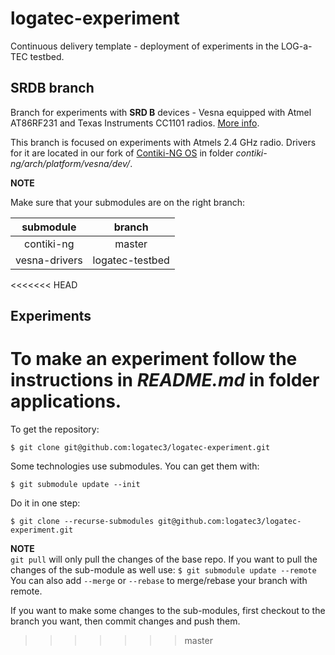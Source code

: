 # logatec-experiment

Continuous delivery template - deployment of experiments in the LOG-a-TEC testbed.

## SRDB branch

Branch for experiments with **SRD B** devices - Vesna equipped with Atmel AT86RF231 and Texas Instruments CC1101 radios. 
[More info](http://log-a-tec.eu/ap-cradio.html#hardware "Official web-site").

This branch is focused on experiments with Atmels 2.4 GHz radio. Drivers for it are located in our fork of [Contiki-NG OS](https://github.com/gcerar/contiki-ng) in folder *contiki-ng/arch/platform/vesna/dev/*. 

**NOTE**

Make sure that your submodules are on the right branch:

| submodule | branch |
| :-------: | :----: |
| contiki-ng | master |
| vesna-drivers | logatec-testbed | 

<<<<<<< HEAD
<br>

## Experiments

To make an experiment follow the instructions in *README.md* in folder applications.
=======
To get the repository:

`$ git clone git@github.com:logatec3/logatec-experiment.git`

Some technologies use submodules. You can get them with:

`$ git submodule update --init`

Do it in one step:

`$ git clone --recurse-submodules git@github.com:logatec3/logatec-experiment.git`

**NOTE** \
`git pull` will only pull the changes of the base repo.
If you want to pull the changes of the sub-module as well use: ```$ git submodule update --remote``` \
You can also add `--merge` or `--rebase` to merge/rebase your branch with remote.

If you want to make some changes to the sub-modules, first checkout to the branch you want, then commit changes and push them.
>>>>>>> master
